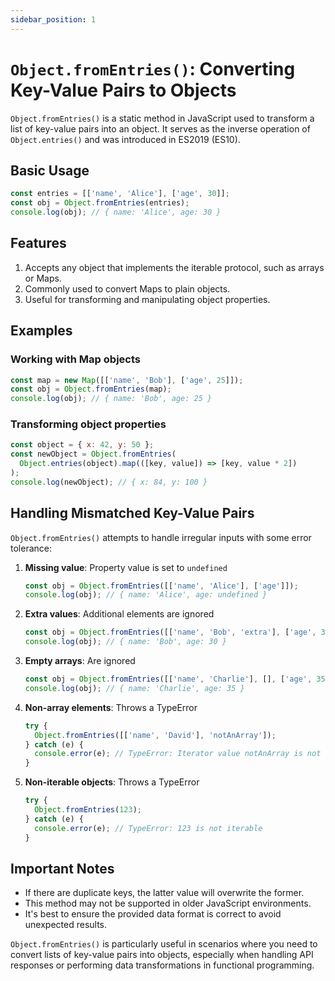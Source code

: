 ```yaml
---
sidebar_position: 1
---
```


# `Object.fromEntries()`: Converting Key-Value Pairs to Objects

`Object.fromEntries()` is a static method in JavaScript used to transform a list of key-value pairs into an object. It serves as the inverse operation of `Object.entries()` and was introduced in ES2019 (ES10).

## Basic Usage

```javascript
const entries = [['name', 'Alice'], ['age', 30]];
const obj = Object.fromEntries(entries);
console.log(obj); // { name: 'Alice', age: 30 }
```

## Features

1. Accepts any object that implements the iterable protocol, such as arrays or Maps.
2. Commonly used to convert Maps to plain objects.
3. Useful for transforming and manipulating object properties.

## Examples

### Working with Map objects

```javascript
const map = new Map([['name', 'Bob'], ['age', 25]]);
const obj = Object.fromEntries(map);
console.log(obj); // { name: 'Bob', age: 25 }
```

### Transforming object properties

```javascript
const object = { x: 42, y: 50 };
const newObject = Object.fromEntries(
  Object.entries(object).map(([key, value]) => [key, value * 2])
);
console.log(newObject); // { x: 84, y: 100 }
```

## Handling Mismatched Key-Value Pairs

`Object.fromEntries()` attempts to handle irregular inputs with some error tolerance:

1. **Missing value**: Property value is set to `undefined`
   ```javascript
   const obj = Object.fromEntries([['name', 'Alice'], ['age']]);
   console.log(obj); // { name: 'Alice', age: undefined }
   ```

2. **Extra values**: Additional elements are ignored
   ```javascript
   const obj = Object.fromEntries([['name', 'Bob', 'extra'], ['age', 30, 'ignored']]);
   console.log(obj); // { name: 'Bob', age: 30 }
   ```

3. **Empty arrays**: Are ignored
   ```javascript
   const obj = Object.fromEntries([['name', 'Charlie'], [], ['age', 35]]);
   console.log(obj); // { name: 'Charlie', age: 35 }
   ```

4. **Non-array elements**: Throws a TypeError
   ```javascript
   try {
     Object.fromEntries([['name', 'David'], 'notAnArray']);
   } catch (e) {
     console.error(e); // TypeError: Iterator value notAnArray is not an entry object
   }
   ```

5. **Non-iterable objects**: Throws a TypeError
   ```javascript
   try {
     Object.fromEntries(123);
   } catch (e) {
     console.error(e); // TypeError: 123 is not iterable
   }
   ```

## Important Notes

- If there are duplicate keys, the latter value will overwrite the former.
- This method may not be supported in older JavaScript environments.
- It's best to ensure the provided data format is correct to avoid unexpected results.

`Object.fromEntries()` is particularly useful in scenarios where you need to convert lists of key-value pairs into objects, especially when handling API responses or performing data transformations in functional programming.
